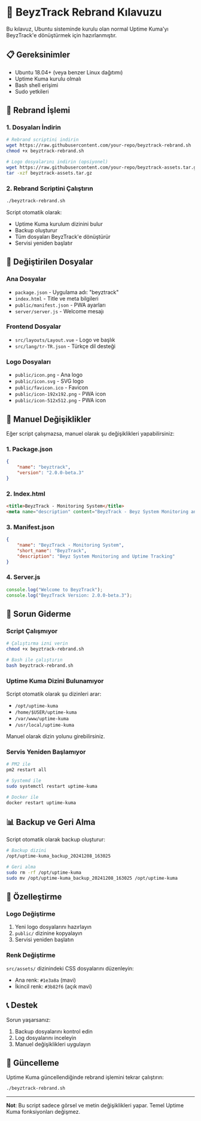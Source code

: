 # 🚀 BeyzTrack Rebrand Kılavuzu

Bu kılavuz, Ubuntu sisteminde kurulu olan normal Uptime Kuma'yı BeyzTrack'e dönüştürmek için hazırlanmıştır.

## 📋 Gereksinimler

- Ubuntu 18.04+ (veya benzer Linux dağıtımı)
- Uptime Kuma kurulu olmalı
- Bash shell erişimi
- Sudo yetkileri

## 🎯 Rebrand İşlemi

### 1. Dosyaları İndirin

```bash
# Rebrand scriptini indirin
wget https://raw.githubusercontent.com/your-repo/beyztrack-rebrand.sh
chmod +x beyztrack-rebrand.sh

# Logo dosyalarını indirin (opsiyonel)
wget https://raw.githubusercontent.com/your-repo/beyztrack-assets.tar.gz
tar -xzf beyztrack-assets.tar.gz
```

### 2. Rebrand Scriptini Çalıştırın

```bash
./beyztrack-rebrand.sh
```

Script otomatik olarak:
- Uptime Kuma kurulum dizinini bulur
- Backup oluşturur
- Tüm dosyaları BeyzTrack'e dönüştürür
- Servisi yeniden başlatır

## 📁 Değiştirilen Dosyalar

### Ana Dosyalar
- `package.json` - Uygulama adı: "beyztrack"
- `index.html` - Title ve meta bilgileri
- `public/manifest.json` - PWA ayarları
- `server/server.js` - Welcome mesajı

### Frontend Dosyalar
- `src/layouts/Layout.vue` - Logo ve başlık
- `src/lang/tr-TR.json` - Türkçe dil desteği

### Logo Dosyaları
- `public/icon.png` - Ana logo
- `public/icon.svg` - SVG logo
- `public/favicon.ico` - Favicon
- `public/icon-192x192.png` - PWA icon
- `public/icon-512x512.png` - PWA icon

## 🔧 Manuel Değişiklikler

Eğer script çalışmazsa, manuel olarak şu değişiklikleri yapabilirsiniz:

### 1. Package.json
```json
{
    "name": "beyztrack",
    "version": "2.0.0-beta.3"
}
```

### 2. Index.html
```html
<title>BeyzTrack - Monitoring System</title>
<meta name="description" content="BeyzTrack - Beyz System Monitoring and Uptime Tracking Tool" />
```

### 3. Manifest.json
```json
{
    "name": "BeyzTrack - Monitoring System",
    "short_name": "BeyzTrack",
    "description": "Beyz System Monitoring and Uptime Tracking"
}
```

### 4. Server.js
```javascript
console.log("Welcome to BeyzTrack");
console.log("BeyzTrack Version: 2.0.0-beta.3");
```

## 🚨 Sorun Giderme

### Script Çalışmıyor
```bash
# Çalıştırma izni verin
chmod +x beyztrack-rebrand.sh

# Bash ile çalıştırın
bash beyztrack-rebrand.sh
```

### Uptime Kuma Dizini Bulunamıyor
Script otomatik olarak şu dizinleri arar:
- `/opt/uptime-kuma`
- `/home/$USER/uptime-kuma`
- `/var/www/uptime-kuma`
- `/usr/local/uptime-kuma`

Manuel olarak dizin yolunu girebilirsiniz.

### Servis Yeniden Başlamıyor
```bash
# PM2 ile
pm2 restart all

# Systemd ile
sudo systemctl restart uptime-kuma

# Docker ile
docker restart uptime-kuma
```

## 📊 Backup ve Geri Alma

Script otomatik olarak backup oluşturur:
```bash
# Backup dizini
/opt/uptime-kuma_backup_20241208_163025

# Geri alma
sudo rm -rf /opt/uptime-kuma
sudo mv /opt/uptime-kuma_backup_20241208_163025 /opt/uptime-kuma
```

## 🎨 Özelleştirme

### Logo Değiştirme
1. Yeni logo dosyalarını hazırlayın
2. `public/` dizinine kopyalayın
3. Servisi yeniden başlatın

### Renk Değiştirme
`src/assets/` dizinindeki CSS dosyalarını düzenleyin:
- Ana renk: `#1e3a8a` (mavi)
- İkincil renk: `#3b82f6` (açık mavi)

## 📞 Destek

Sorun yaşarsanız:
1. Backup dosyalarını kontrol edin
2. Log dosyalarını inceleyin
3. Manuel değişiklikleri uygulayın

## 🔄 Güncelleme

Uptime Kuma güncellendiğinde rebrand işlemini tekrar çalıştırın:
```bash
./beyztrack-rebrand.sh
```

---

**Not**: Bu script sadece görsel ve metin değişiklikleri yapar. Temel Uptime Kuma fonksiyonları değişmez.

